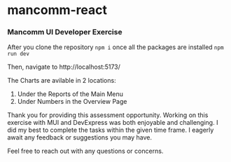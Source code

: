 
# mancomm-react
### Mancomm UI Developer Exercise

After you clone the repository
`npm i` 
once all the packages are installed
`npm run dev`

Then, navigate to http://localhost:5173/


The Charts are avilable in 2 locations:
1.  Under the Reports of the Main Menu
2.  Under Numbers in the Overview Page


Thank you for providing this assessment opportunity. Working on this exercise with MUI and DevExpress was both enjoyable and challenging. I did my best to complete the tasks within the given time frame. I eagerly await any feedback or suggestions you may have.

Feel free to reach out with any questions or concerns.


